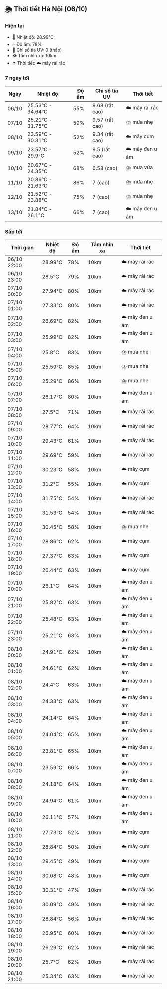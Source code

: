 ## 🌦️ Thời tiết Hà Nội (06/10)

### Hiện tại

- 🌡️ Nhiệt độ: 28.99℃
- 💦 Độ ẩm: 78%
- 🌟 Chỉ số tia UV: 0 (thấp)
- 👁️ Tầm nhìn xa: 10km
- ☂️ Thời tiết: ☁️ mây rải rác

### 7 ngày tới

| Ngày | Nhiệt độ | Độ ẩm | Chỉ số tia UV | Thời tiết |
| --- | --- | --- | --- | --- |
| 06/10 | 25.53℃ - 34.64℃ | 55% | 9.68 (rất cao) | ☁️ mây rải rác |
| 07/10 | 25.21℃ - 31.75℃ | 59% | 9.57 (rất cao) | ⛈️ mưa nhẹ |
| 08/10 | 23.59℃ - 30.31℃ | 52% | 9.34 (rất cao) | ☁️ mây cụm |
| 09/10 | 23.57℃ - 29.9℃ | 52% | 9.5 (rất cao) | ☁️ mây đen u ám |
| 10/10 | 20.67℃ - 24.35℃ | 68% | 6.58 (cao) | ⛈️ mưa vừa |
| 11/10 | 20.86℃ - 21.63℃ | 86% | 7 (cao) | ⛈️ mưa nhẹ |
| 12/10 | 21.52℃ - 23.88℃ | 75% | 7 (cao) | ⛈️ mưa nhẹ |
| 13/10 | 21.84℃ - 26.1℃ | 66% | 7 (cao) | ☁️ mây đen u ám |

### Sắp tới

| Thời gian | Nhiệt độ | Độ ẩm | Tầm nhìn xa | Thời tiết |
| --- | --- | --- | --- | --- |
| 06/10 22:00 | 28.99℃ | 78% | 10km | ☁️ mây rải rác |
| 06/10 23:00 | 28.5℃ | 79% | 10km | ☁️ mây rải rác |
| 07/10 00:00 | 27.94℃ | 80% | 10km | ☁️ mây rải rác |
| 07/10 01:00 | 27.33℃ | 80% | 10km | ☁️ mây rải rác |
| 07/10 02:00 | 26.69℃ | 82% | 10km | ☁️ mây đen u ám |
| 07/10 03:00 | 25.99℃ | 82% | 10km | ☁️ mây đen u ám |
| 07/10 04:00 | 25.8℃ | 83% | 10km | ⛈️ mưa nhẹ |
| 07/10 05:00 | 25.59℃ | 85% | 10km | ⛈️ mưa nhẹ |
| 07/10 06:00 | 25.29℃ | 86% | 10km | ⛈️ mưa nhẹ |
| 07/10 07:00 | 26.17℃ | 80% | 10km | ☁️ mây đen u ám |
| 07/10 08:00 | 27.5℃ | 71% | 10km | ☁️ mây rải rác |
| 07/10 09:00 | 28.77℃ | 64% | 10km | ☁️ mây rải rác |
| 07/10 10:00 | 29.43℃ | 61% | 10km | ☁️ mây rải rác |
| 07/10 11:00 | 29.69℃ | 59% | 10km | ☁️ mây rải rác |
| 07/10 12:00 | 30.23℃ | 58% | 10km | ☁️ mây cụm |
| 07/10 13:00 | 31.2℃ | 55% | 10km | ☁️ mây cụm |
| 07/10 14:00 | 31.75℃ | 54% | 10km | ☁️ mây rải rác |
| 07/10 15:00 | 31.53℃ | 54% | 10km | ☁️ mây rải rác |
| 07/10 16:00 | 30.45℃ | 58% | 10km | ⛈️ mưa nhẹ |
| 07/10 17:00 | 28.86℃ | 62% | 10km | ☁️ mây cụm |
| 07/10 18:00 | 27.37℃ | 63% | 10km | ☁️ mây cụm |
| 07/10 19:00 | 26.44℃ | 63% | 10km | ☁️ mây cụm |
| 07/10 20:00 | 26.1℃ | 64% | 10km | ☁️ mây đen u ám |
| 07/10 21:00 | 25.82℃ | 63% | 10km | ☁️ mây đen u ám |
| 07/10 22:00 | 25.48℃ | 63% | 10km | ☁️ mây đen u ám |
| 07/10 23:00 | 25.21℃ | 63% | 10km | ☁️ mây đen u ám |
| 08/10 00:00 | 24.91℃ | 62% | 10km | ☁️ mây đen u ám |
| 08/10 01:00 | 24.61℃ | 62% | 10km | ☁️ mây đen u ám |
| 08/10 02:00 | 24.4℃ | 63% | 10km | ☁️ mây đen u ám |
| 08/10 03:00 | 24.33℃ | 63% | 10km | ☁️ mây đen u ám |
| 08/10 04:00 | 24.14℃ | 64% | 10km | ☁️ mây đen u ám |
| 08/10 05:00 | 24.04℃ | 65% | 10km | ☁️ mây đen u ám |
| 08/10 06:00 | 23.81℃ | 65% | 10km | ☁️ mây đen u ám |
| 08/10 07:00 | 23.59℃ | 66% | 10km | ☁️ mây đen u ám |
| 08/10 08:00 | 24.18℃ | 64% | 10km | ☁️ mây đen u ám |
| 08/10 09:00 | 24.94℃ | 61% | 10km | ☁️ mây đen u ám |
| 08/10 10:00 | 26.11℃ | 57% | 10km | ☁️ mây đen u ám |
| 08/10 11:00 | 27.73℃ | 52% | 10km | ☁️ mây cụm |
| 08/10 12:00 | 28.84℃ | 50% | 10km | ☁️ mây cụm |
| 08/10 13:00 | 29.45℃ | 49% | 10km | ☁️ mây cụm |
| 08/10 14:00 | 30.08℃ | 48% | 10km | ☁️ mây cụm |
| 08/10 15:00 | 30.31℃ | 47% | 10km | ☁️ mây rải rác |
| 08/10 16:00 | 30.09℃ | 49% | 10km | ☁️ mây rải rác |
| 08/10 17:00 | 28.84℃ | 56% | 10km | ☁️ mây rải rác |
| 08/10 18:00 | 26.95℃ | 60% | 10km | ☁️ mây rải rác |
| 08/10 19:00 | 26.29℃ | 62% | 10km | ☁️ mây rải rác |
| 08/10 20:00 | 25.7℃ | 62% | 10km | ☁️ mây rải rác |
| 08/10 21:00 | 25.34℃ | 63% | 10km | ☁️ mây rải rác |
